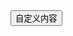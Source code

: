 <button class="layui-btn" id="ID-dropdown-demo-content">
  自定义内容
  <i class="layui-icon layui-icon-list layui-font-14"></i>
</button>
 
<style>
.demo-dropdown-tabs{padding: 0 16px;}
</style>

<!-- import layui -->  
<script>
layui.use(function(){
  var dropdown = layui.dropdown;

  // 自定义内容
  dropdown.render({
    elem: '#ID-dropdown-demo-content',
    content: ['<div class="layui-tab layui-tab-brief">',
      '<ul class="layui-tab-title">',
        '<li class="layui-this">Tab header 1</li>',
        '<li>Tab header 2</li>',
        '<li>Tab header 3</li>',
      '</ul>',
      '<div class="layui-tab-content">',
        '<div class="layui-tab-item layui-text layui-show"><p style="padding-bottom: 10px;">在 content 属性中传入任意的 html 内容，可替代默认的下拉菜单结构，从而实现更多有趣的弹出内容。</p><p> 是否发现，dropdown 组件不仅仅只是一个下拉菜单或者右键菜单，它能被赋予许多的想象可能。</p></div>',
        '<div class="layui-tab-item">Tab body 2</div>',
        '<div class="layui-tab-item">Tab body 3</div>',
      '</div>',
    '</div>'].join(''),
    className: 'demo-dropdown-tabs',
    style: 'width: 370px; height: 200px; box-shadow: 1px 1px 30px rgb(0 0 0 / 12%);',
    // shade: 0.3, // 弹出时开启遮罩 --- 2.8+
    ready: function(){
      layui.use('element', function(element){
        element.render('tab');
      });
    }
  });
});
</script>
